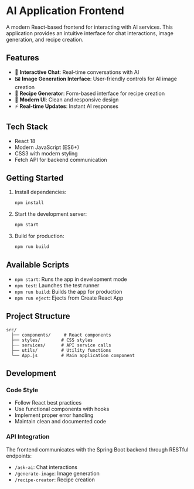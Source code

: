 # AI Application Frontend

A modern React-based frontend for interacting with AI services. This application provides an intuitive interface for chat interactions, image generation, and recipe creation.

## Features

- 🎯 **Interactive Chat**: Real-time conversations with AI
- 🖼️ **Image Generation Interface**: User-friendly controls for AI image creation
- 📝 **Recipe Generator**: Form-based interface for recipe creation
- 🎨 **Modern UI**: Clean and responsive design
- ⚡ **Real-time Updates**: Instant AI responses

## Tech Stack

- React 18
- Modern JavaScript (ES6+)
- CSS3 with modern styling
- Fetch API for backend communication

## Getting Started

1. Install dependencies:

   ```bash
   npm install
   ```

2. Start the development server:

   ```bash
   npm start
   ```

3. Build for production:
   ```bash
   npm run build
   ```

## Available Scripts

- `npm start`: Runs the app in development mode
- `npm test`: Launches the test runner
- `npm run build`: Builds the app for production
- `npm run eject`: Ejects from Create React App

## Project Structure

```
src/
  ├── components/     # React components
  ├── styles/        # CSS styles
  ├── services/      # API service calls
  ├── utils/         # Utility functions
  └── App.js         # Main application component
```

## Development

### Code Style

- Follow React best practices
- Use functional components with hooks
- Implement proper error handling
- Maintain clean and documented code

### API Integration

The frontend communicates with the Spring Boot backend through RESTful endpoints:

- `/ask-ai`: Chat interactions
- `/generate-image`: Image generation
- `/recipe-creator`: Recipe creation
